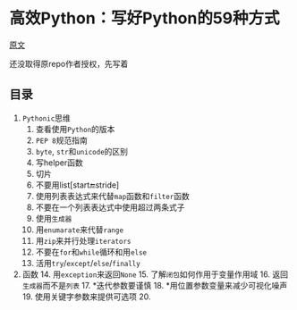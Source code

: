 # 高效Python：写好Python的59种方式

[原文](https://github.com/SigmaQuan/Better-Python-59-Ways)

还没取得原repo作者授权，先写着

## 目录

1. `Pythonic`思维
   1. 查看使用`Python`的版本
   2. `PEP 8`规范指南
   3. `byte`, `str`和`unicode`的区别
   4. 写helper函数
   5. 切片
   6. 不要用list[start:end:stride]
   7. 使用列表表达式来代替`map`函数和`filter`函数
   8. 不要在一个列表表达式中使用超过两条式子
   9. 使用`生成器`
   10. 用`enumarate`来代替`range`
   11. 用`zip`来并行处理`iterators`
   12. 不要在`for`和`while`循环和用`else`
   13. 活用`try`/`except`/`else`/`finally`
2. 函数
   14. 用`exception`来返回`None`
   15. 了解`闭包`如何作用于变量作用域
   16. 返回`生成器`而不是`列表`
   17. *迭代参数要谨慎
   18. *用位置参数变量来减少可视化噪声
   19. 使用关键字参数来提供可选项
   20. 

